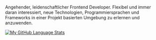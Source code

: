 Angehender, leidenschaftlicher Frontend Developer. Flexibel und immer daran interessiert, 
neue Technologien, Programmiersprachen und Frameworks in einer Projekt basierten
Umgebung zu erlernen und anzuwenden.

[![My GitHub Language Stats](https://github-readme-stats.vercel.app/api/top-langs/?username=w-hosinski&langs_count=5)]()
